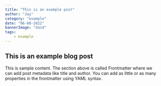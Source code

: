 ```yaml
---
title: "This is an example post"
author: "Jay"
category: "example"
date: "06-08-2022"
bannerImage: "dasd"
tags:
    - example
---
```


## This is an example blog post

This is sample content. The section above is called Frontmatter where we can add post metadata like title and author. You can add as little or as many properties in the frontmatter using YAML syntax.